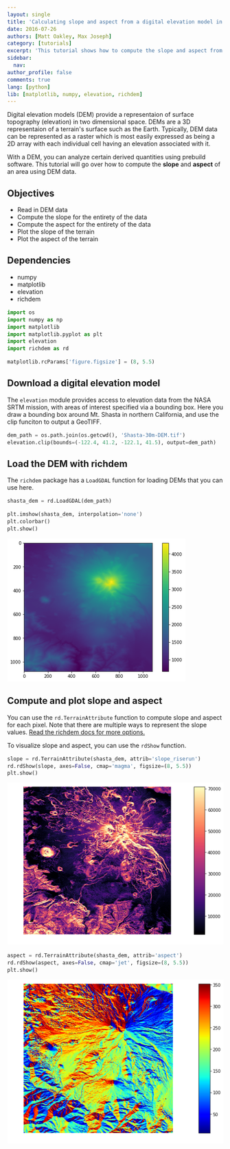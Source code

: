 ```yaml
---
layout: single
title: 'Calculating slope and aspect from a digital elevation model in Python'
date: 2016-07-26
authors: [Matt Oakley, Max Joseph]
category: [tutorials]
excerpt: 'This tutorial shows how to compute the slope and aspect from a digital elevation model in Python.'
sidebar:
  nav:
author_profile: false
comments: true
lang: [python]
lib: [matplotlib, numpy, elevation, richdem]
---
```


Digital elevation models (DEM) provide a representaion of surface topography (elevation) in two dimensional space. DEMs are a 3D representaion of a terrain's surface such as the Earth. Typically, DEM data can be represented as a raster which is most easily expressed as being a 2D array with each individual cell having an elevation associated with it. 

With a DEM, you can analyze certain derived quantities using prebuild software. This tutorial will go over how to compute the **slope** and **aspect** of an area using DEM data.

## Objectives

- Read in DEM data
- Compute the slope for the entirety of the data
- Compute the aspect for the entirety of the data
- Plot the slope of the terrain
- Plot the aspect of the terrain

## Dependencies

- numpy
- matplotlib
- elevation
- richdem


```python
import os
import numpy as np
import matplotlib
import matplotlib.pyplot as plt
import elevation
import richdem as rd
```


```python
matplotlib.rcParams['figure.figsize'] = (8, 5.5)
```

## Download a digital elevation model

The `elevation` module provides access to elevation data from the NASA SRTM mission, with areas of interest specified via a bounding box. Here you draw a bounding box around Mt. Shasta in northern California, and use the clip funciton to output a GeoTIFF. 


```python
dem_path = os.path.join(os.getcwd(), 'Shasta-30m-DEM.tif')
elevation.clip(bounds=(-122.4, 41.2, -122.1, 41.5), output=dem_path)
```

## Load the DEM with richdem

The `richdem` package has a `LoadGDAL` function for loading DEMs that you can use here. 


```python
shasta_dem = rd.LoadGDAL(dem_path)
```


```python
plt.imshow(shasta_dem, interpolation='none')
plt.colorbar()
plt.show()
```


![png](/images/get-slope-aspect-from-digital-elevation-model_files/get-slope-aspect-from-digital-elevation-model_7_0.png)


## Compute and plot slope and aspect

You can use the `rd.TerrainAttribute` function to compute slope and aspect for each pixel. Note that there are multiple ways to represent the slope values. <a href="https://richdem.readthedocs.io/en/latest/python_api.html#richdem.TerrainAttribute" target="_blank">Read the richdem docs for more options.</a>

To visualize slope and aspect, you can use the `rdShow` function. 


```python
slope = rd.TerrainAttribute(shasta_dem, attrib='slope_riserun')
rd.rdShow(slope, axes=False, cmap='magma', figsize=(8, 5.5))
plt.show()
```


![png](/images/get-slope-aspect-from-digital-elevation-model_files/get-slope-aspect-from-digital-elevation-model_9_0.png)



```python
aspect = rd.TerrainAttribute(shasta_dem, attrib='aspect')
rd.rdShow(aspect, axes=False, cmap='jet', figsize=(8, 5.5))
plt.show()
```


![png](/images/get-slope-aspect-from-digital-elevation-model_files/get-slope-aspect-from-digital-elevation-model_10_0.png)

